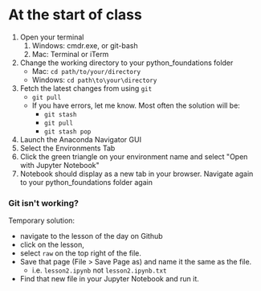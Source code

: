 # At the start of class

1. Open your terminal
   1. Windows: cmdr.exe, or git-bash
   2. Mac: Terminal or iTerm
2. Change the working directory to your python_foundations folder
   - Mac: `cd path/to/your/directory`
   - Windows: `cd path\to\your\directory`
3. Fetch the latest changes from using `git`
   - `git pull`
   - If you have errors, let me know.  Most often the solution will be:
     - `git stash`
     - `git pull`
     - `git stash pop`
4. Launch the Anaconda Navigator GUI
5. Select the Environments Tab
6. Click the green triangle on your environment name and select "Open with Jupyter Notebook"
7. Notebook should display as a new tab in your browser.  Navigate again to your python_foundations folder again



### Git isn't working?

Temporary solution: 

-  navigate to the lesson of the day on Github
-  click on the lesson,
-  select `raw` on the top right of the file.
- Save that page (File > Save Page as) and name it the same as the file.
  - i.e. `lesson2.ipynb` not `lesson2.ipynb.txt`
- Find that new file in your Jupyter Notebook and run it.